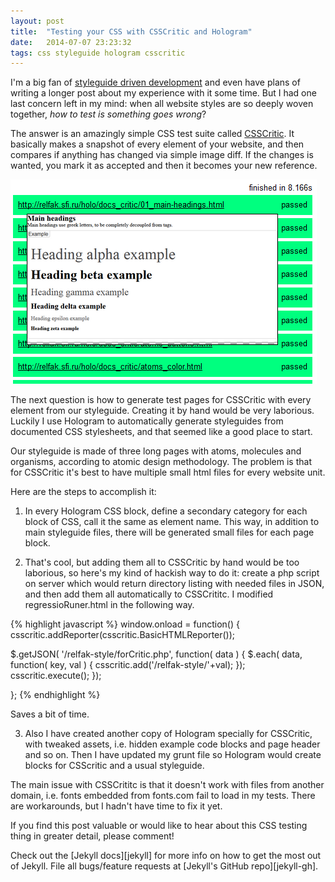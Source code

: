 ```yaml
---
layout: post
title:  "Testing your CSS with CSSCritic and Hologram"
date:   2014-07-07 23:23:32
tags: css styleguide hologram csscritic
---
```


I'm a big fan of [styleguide driven development][styleguide] and even have plans of writing a longer post about my experience with it some time. But I had one last concern left in my mind: when all website styles are so deeply woven together, *how to test is something goes wrong*?

The answer is an amazingly simple CSS test suite called [CSSCritic]. It basically makes a snapshot of every element of your website, and then compares if anything has changed via simple image diff. If the changes is wanted, you mark it as accepted and then it becomes your new reference.

![CSSCritic in action](/assets/csscritic.png)

The next question is how to generate test pages for CSSCritic with every element from our styleguide. Creating it by hand would be very laborious. Luckily I use Hologram to automatically generate styleguides from documented CSS stylesheets, and that seemed like a good place to start. 

Our styleguide is made of three long pages with atoms, molecules and organisms, according to atomic design methodology. The problem is that for CSSCritic it's best to have multiple small html files for every website unit.

Here are the steps to accomplish it:

1. In every Hologram CSS block, define a secondary category for each block of CSS, call it the same as element name. This way, in addition to main styleguide files, there will be generated small files for each page block.

2. That's cool, but adding them all to CSSCritic by hand would be too laborious, so here's my kind of hackish way to do it: create a php script on server which would return directory listing with needed files in JSON, and then add them all automatically to CSSCrititc. I modified regressioRuner.html in the following way.

{% highlight javascript %}
window.onload = function() {
csscritic.addReporter(csscritic.BasicHTMLReporter());

$.getJSON( '/relfak-style/forCritic.php', function( data ) {
$.each( data, function( key, val ) {
csscritic.add('/relfak-style/'+val);
});
csscritic.execute();
});

};
{% endhighlight %}

Saves a bit of time.

3. Also I have created another copy of Hologram specially for CSSCritic, with tweaked assets, i.e. hidden example code blocks and page header and so on. Then I have updated my grunt file so Hologram would create blocks for CSScritic and a usual styleguide.

The main issue with CSSCrititc is that it doesn't work with files from another domain, i.e. fonts embedded from fonts.com fail to load in my tests. There are workarounds, but I hadn't have time to fix it yet.

If you find this post valuable or would like to hear about this CSS testing thing in greater detail, please comment!


Check out the [Jekyll docs][jekyll] for more info on how to get the most out of Jekyll. File all bugs/feature requests at [Jekyll's GitHub repo][jekyll-gh].

[styleguide]: http://alistapart.com/article/creating-style-guides
[CSSCritic]: https://github.com/cburgmer/csscritic
